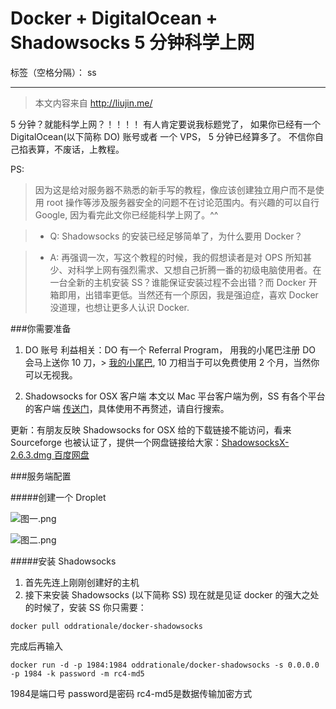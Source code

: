 # Docker + DigitalOcean + Shadowsocks 5 分钟科学上网

标签（空格分隔）： ss

---


> 本文内容来自 http://liujin.me/

5 分钟？就能科学上网？！！！！
有人肯定要说我标题党了，
如果你已经有一个 DigitalOcean(以下简称 DO) 账号或者 一个 VPS，
5 分钟已经算多了。
不信你自己掐表算，不废话，上教程。

PS:

> 因为这是给对服务器不熟悉的新手写的教程，像应该创建独立用户而不是使用 root 操作等涉及服务器安全的问题不在讨论范围内。有兴趣的可以自行 Google, 因为看完此文你已经能科学上网了。^^


> * Q: Shadowsocks 的安装已经足够简单了，为什么要用 Docker？

> * A: 再强调一次，写这个教程的时候，我的假想读者是对 OPS 所知甚少、对科学上网有强烈需求、又想自己折腾一番的初级电脑使用者。在一台全新的主机安装 SS？谁能保证安装过程不会出错？而 Docker 开箱即用，出错率更低。当然还有一个原因，我是强迫症，喜欢 Docker 没道理，也想让更多人认识 Docker.

###你需要准备

1. DO 账号
利益相关：DO 有一个 Referral Program，
用我的小尾巴注册 DO 会马上送你 10 刀，>  [我的小尾巴](https://www.digitalocean.com/?refcode=bd2a266d77af),
10 刀相当于可以免费使用 2 个月，当然你可以无视我。

2. Shadowsocks for OSX 客户端
本文以 Mac 平台客户端为例，SS 有各个平台的客户端 [传送门](https://shadowsocks.com/client.html)，具体使用不再赘述，请自行搜索。

更新：有朋友反映 Shadowsocks for OSX 给的下载链接不能访问，看来 Sourceforge 也被认证了，提供一个网盘链接给大家：[ShadowsocksX-2.6.3.dmg 百度网盘](http://pan.baidu.com/s/1kV6OoNt)

###服务端配置

#####创建一个 Droplet

![图一.png](https://ooo.0o0.ooo/2016/07/12/57847b148ec04.png)

![图二.png](https://ooo.0o0.ooo/2016/07/12/57847b14a3ad2.png)

#####安装 Shadowsocks

1. 首先先连上刚刚创建好的主机
2. 接下来安装 Shadowsocks (以下简称 SS)
现在就是见证 docker 的强大之处的时候了，安装 SS 你只需要：

```
docker pull oddrationale/docker-shadowsocks
```

完成后再输入

```
docker run -d -p 1984:1984 oddrationale/docker-shadowsocks -s 0.0.0.0 -p 1984 -k password -m rc4-md5
```

1984是端口号
password是密码
rc4-md5是数据传输加密方式
